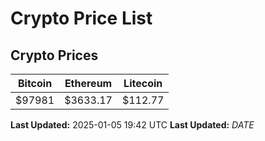 # Crypto Price List

## Crypto Prices
| Bitcoin | Ethereum | Litecoin |
| ------- | -------- | -------- |
| $97981 | $3633.17 | $112.77 |
**Last Updated:** 2025-01-05 19:42 UTC
**Last Updated:** $DATE$
